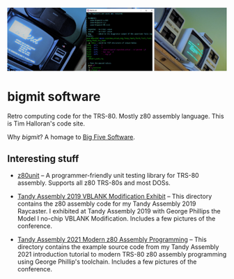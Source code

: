 ![bigmit software](etc/images/banner.jpg?raw=true "bigmit software")

# bigmit software

Retro computing code for the TRS-80. Mostly z80 assembly language. This is Tim
Halloran's code site.

Why *bigmit*? A homage to [Big Five Software](http://www.trs-80.org/big-five/).

## Interesting stuff

* [z80unit](./z80unit) &ndash; A programmer-friendly unit testing library for
  TRS-80 assembly. Supports all z80 TRS-80s and most DOSs.

* [Tandy Assembly 2019 VBLANK Modification Exhibit](./ta19demo) &ndash; This
  directory contains the z80 assembly code for my Tandy Assembly 2019
  Raycaster.  I exhibited at Tandy Assembly 2019 with George Phillips the
  Model I no-chip VBLANK Modification. Includes a few pictures of the conference.

* [Tandy Assembly 2021 Modern z80 Assembly Programming](./ta21demo) &ndash;
  This directory contains the example source code from my Tandy Assembly 2021
  introduction tutorial to modern TRS-80 z80 assembly programming using George
  Phillip's toolchain. Includes a few pictures of the conference.
